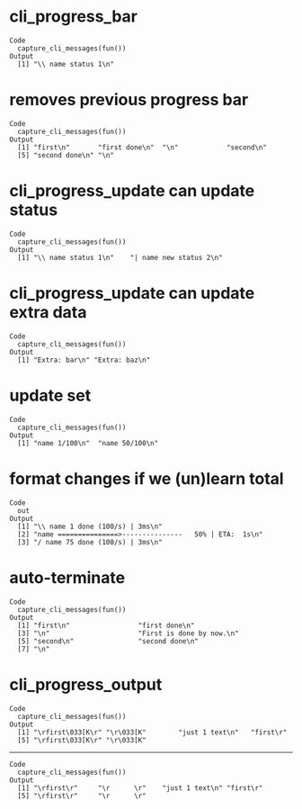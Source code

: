 # cli_progress_bar

    Code
      capture_cli_messages(fun())
    Output
      [1] "\\ name status 1\n"

# removes previous progress bar

    Code
      capture_cli_messages(fun())
    Output
      [1] "first\n"       "first done\n"  "\n"            "second\n"     
      [5] "second done\n" "\n"           

# cli_progress_update can update status

    Code
      capture_cli_messages(fun())
    Output
      [1] "\\ name status 1\n"    "| name new status 2\n"

# cli_progress_update can update extra data

    Code
      capture_cli_messages(fun())
    Output
      [1] "Extra: bar\n" "Extra: baz\n"

# update set

    Code
      capture_cli_messages(fun())
    Output
      [1] "name 1/100\n"  "name 50/100\n"

# format changes if we (un)learn total

    Code
      out
    Output
      [1] "\\ name 1 done (100/s) | 3ms\n"                         
      [2] "name ===============>---------------   50% | ETA:  1s\n"
      [3] "/ name 75 done (100/s) | 3ms\n"                         

# auto-terminate

    Code
      capture_cli_messages(fun())
    Output
      [1] "first\n"                 "first done\n"           
      [3] "\n"                      "First is done by now.\n"
      [5] "second\n"                "second done\n"          
      [7] "\n"                     

# cli_progress_output

    Code
      capture_cli_messages(fun())
    Output
      [1] "\rfirst\033[K\r" "\r\033[K"        "just 1 text\n"   "first\r"        
      [5] "\rfirst\033[K\r" "\r\033[K"       

---

    Code
      capture_cli_messages(fun())
    Output
      [1] "\rfirst\r"     "\r      \r"    "just 1 text\n" "first\r"      
      [5] "\rfirst\r"     "\r      \r"   

